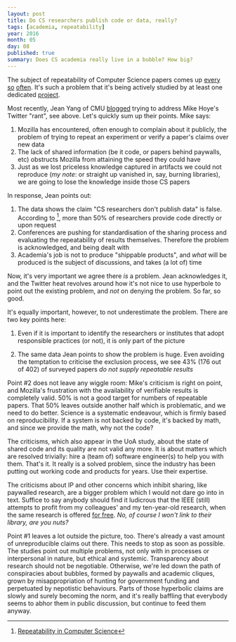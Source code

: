 ```yaml
---
layout: post
title: Do CS researchers publish code or data, really?
tags: [academia, repeatability]
year: 2016
month: 05
day: 08
published: true
summary: Does CS academia really live in a bubble? How big?
---
```


The subject of repeatability of Computer Science papers comes up
[every](http://pierre.senellart.com/publications/manolescu2008repeatability.pdf)
[so](http://janvitek.org/pubs/emsoft11.pdf)
[often](https://twitter.com/mhoye/status/725014361748705281). It's such a problem that
it's being actively studied by at least one dedicated
[project](http://reproducibility.cs.arizona.edu/v2/index.html).

Most recently, Jean Yang of CMU
[blogged](http://jxyzabc.blogspot.gr/2016/05/myth-cs-researchers-dont-publish-code.html)
trying to address Mike Hoye's Twitter "rant", see above. Let's quickly sum up their
points. Mike says:

1. Mozilla has encountered, often enough to complain about it publicly, the problem of
   trying to repeat an experiment or verify a paper's claims over new data
2. The lack of shared information (be it code, or papers behind paywalls, etc) obstructs
   Mozilla from attaining the speed they could have
3. Just as we lost priceless knowledge captured in artifacts we could not reproduce (_my
   note_: or straight up vanished in, say, burning libraries), we are going to lose the
   knowledge inside those CS papers

In response, Jean points out:

1. The data shows the claim "CS researchers don't publish data" is false. According to
   [^1], more than 50% of researchers provide code directly or upon request
2. Conferences are pushing for standardisation of the sharing process and evaluating the
   repeatability of results themselves. Therefore the problem is acknowledged, and being
   dealt with
3. Academia's job is not to produce "shippable products", and _what_ will be produced is
   the subject of discussions, and takes (a lot of) time

Now, it's very important we agree there _is_ a problem. Jean acknowledges it, and the
Twitter heat revolves around how it's not nice to use hyperbole to point out the existing
problem, and _not_ on denying the problem. So far, so good.

It's equally important, however, to not underestimate the problem. There are two key
points here:

1. Even if it is important to identify the researchers or institutes that adopt
   responsible practices (or not), it is only part of the picture

2. The same data Jean points to show the problem is huge. Even avoiding the temptation to
   criticise the exclusion process, we see 43% (176 out of 402) of surveyed papers _do not
   supply repeatable results_

Point #2 does not leave any wiggle room: Mike's criticism is right on point, and Mozilla's
frustration with the availability of verifiable results is completely valid. 50% is not a
good target for numbers of repeatable papers. That 50% leaves outside another half which
is problematic, and we need to do better. Science is a systematic endeavour, which is
firmly based on reproducibility. If a system is not backed by code, it's backed by math,
and since we provide the math, why not the code?

The criticisms, which also appear in the UoA study, about the state of shared code and its
quality are not valid any more. It is about matters which are resolved trivially: hire a
(team of) software engineer(s) to help you with them. That's it. It really is a solved
problem, since the industry has been putting out working code and products for years. Use
their expertise.

The criticisms about IP and other concerns which inhibit sharing, like paywalled research,
are a bigger problem which I would not dare go into in text. Suffice to say anybody should
find it ludicrous that the IEEE (still) attempts to profit from my colleagues' and my
ten-year-old research, when the same research is offered [for
free](http://www.ics.forth.gr/dcs/Activities/Projects/anontool.html). _No, of course I
won't link to their library, are you nuts?_

Point #1 leaves a lot outside the picture, too. There's already a vast amount of
unreproducible claims out there. This needs to stop as soon as possible. The studies point
out multiple problems, not only with in processes or interpersonal in nature, but ethical
and systemic. Transparency about research should not be negotiable. Otherwise, we're led
down the path of conspiracies about bubbles, formed by paywalls and academic cliques,
grown by misappropriation of hunting for government funding and perpetuated by nepotistic
behaviours. Parts of those hyperbolic claims are slowly and surely becoming the norm, and
it's really baffling that everybody seems to abhor them in public discussion, but continue
to feed them anyway.

[^1]: <a href="http://reproducibility.cs.arizona.edu/">Repeatability in Computer Science</a>
